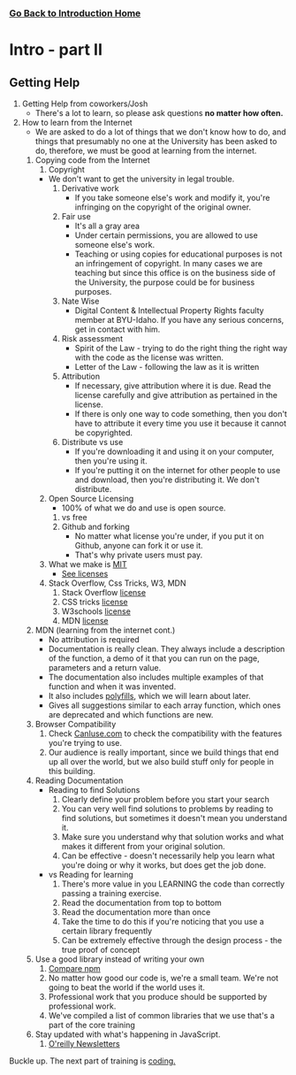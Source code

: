 ### [Go Back to Introduction Home](./Introduction)

# Intro - part II

##  Getting Help
1.  Getting Help from coworkers/Josh
    * There's a lot to learn, so please ask questions **no matter how often.**
2.  How to learn from the Internet
    * We are asked to do a lot of things that we don't know how to do, and things that presumably no one at the University has been asked to do, therefore, we must be good at learning from the internet.
    1.  Copying code from the Internet
        1.  Copyright
        * We don't want to get the university in legal trouble.
            1.  Derivative work
                * If you take someone else's work and modify it, you're infringing on the copyright of the original owner.
            2.  Fair use
                * It's all a gray area
                * Under certain permissions, you are allowed to use someone else's work.
                * Teaching or using copies for educational purposes is not an infringement of copyright. In many cases we are teaching but since this office is on the business side of the University, the purpose could be for business purposes.
            3.  Nate Wise
                * Digital Content & Intellectual Property Rights faculty member at BYU-Idaho. If you have any serious concerns, get in contact with him.
            4.  Risk assessment
                * Spirit of the Law - trying to do the right thing the right way with the code as the license was written. 
                * Letter of the Law - following the law as it is written
            5.  Attribution
                * If necessary, give attribution where it is due. Read the license carefully and give attribution as pertained in the license.
                * If there is only one way to code something, then you don't have to attribute it every time you use it because it cannot be copyrighted. 
            6.  Distribute vs use
                * If you're downloading it and using it on your computer, then you're using it.
                * If you're putting it on the internet for other people to use and download, then you're distributing it. We don't distribute.
        2.  Open Source Licensing
            * 100% of what we do and use is open source.
            1.  vs free
            2.  Github and forking
                * No matter what license you're under, if you put it on Github, anyone can fork it or use it. 
                * That's why private users must pay.
        3.  What we make is [MIT](https://choosealicense.com/licenses/mit/)
            * [See licenses](https://choosealicense.com/)
        4.  Stack Overflow, Css Tricks, W3, MDN
            1. Stack Overflow [license](https://creativecommons.org/licenses/by-sa/3.0/)
            2. CSS tricks [license](https://css-tricks.com/license/)
            2. W3schools [license](https://www.w3schools.com/about/about_copyright.asp)
            2. MDN [license](https://developer.mozilla.org/en-US/docs/MDN/About#Copyrights_and_licenses)
    2.  MDN (learning from the internet cont.)
        * No attribution is required
        * Documentation is really clean. They always include a description of the function, a demo of it that you can run on the page, parameters and a return value.
        * The documentation also includes multiple examples of that function and when it was invented. 
        * It also includes [polyfills](https://developer.mozilla.org/en-US/docs/Glossary/Polyfill), which we will learn about later. 
        * Gives all suggestions similar to each array function, which ones are deprecated and which functions are new. 
    3.  Browser Compatibility
        1.  Check [CanIuse.com](https://caniuse.com/) to check the compatibility with the features you're trying to use. 
        2. Our audience is really important, since we build things that end up all over the world, but we also build stuff only for people in this building.
    6.  Reading Documentation
        * Reading to find Solutions
            1. Clearly define your problem before you start your search
            3. You can very well find solutions to problems by reading to find solutions, but sometimes it doesn't mean you understand it.
            2. Make sure you understand why that solution works and what makes it different from your original solution.
            4. Can be effective - doesn't necessarily help you learn what you're doing or why it works, but does get the job done.
        * vs Reading for learning
            1. There's more value in you LEARNING the code than correctly passing a training exercise. 
            2. Read the documentation from top to bottom 
            3. Read the documentation more than once
            3. Take the time to do this if you're noticing that you use a certain library frequently
            4. Can be extremely effective through the design process - the true proof of concept 
    5.  Use a good library instead of writing your own
        1.  [Compare npm](https://npmcompare.com)
        2. No matter how good our code is, we're a small team. We're not going to beat the world if the world uses it.
        3. Professional work that you produce should be supported by professional work. 
        4. We've compiled a list of common libraries that we use that's a part of the core training
    7.  Stay updated with what's happening in JavaScript.
        1.  [O'reilly Newsletters](http://www.oreilly.com/emails/newsletters/index.html)

Buckle up. The next part of training is [coding.](./coding.md)
